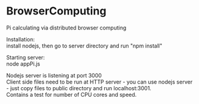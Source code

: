 # BrowserComputing  
Pi calculating via distributed browser computing  

Installation:  
install nodejs, then go to server directory and run "npm install"  

Starting server:  
node appPi.js  
  
Nodejs server is listening at port 3000  
Client side files need to be run at HTTP server - you can use nodejs server - just copy files to public directory and run localhost:3001.  
Contains a test for number of CPU cores and speed.  